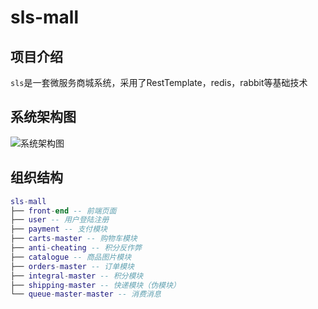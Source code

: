 # sls-mall


## 项目介绍

`sls`是一套微服务商城系统，采用了RestTemplate，redis，rabbit等基础技术 

## 系统架构图


![系统架构图](https://victor1.oss-cn-hangzhou.aliyuncs.com/mall/images/mall.png)

## 组织结构

``` lua
sls-mall
├── front-end -- 前端页面
├── user -- 用户登陆注册
├── payment -- 支付模块
├── carts-master -- 购物车模块
├── anti-cheating -- 积分反作弊
├── catalogue -- 商品图片模块
├── orders-master -- 订单模块
├── integral-master -- 积分模块
├── shipping-master -- 快递模块（伪模块）
└── queue-master-master -- 消费消息
```
